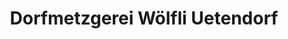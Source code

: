 ---
title: "Dorfmetzgerei Wölfli Uetendorf"
url: /uetendorf/dorfmetzgerei-woelfli-uetendorf/
shop: Metzgerei
---